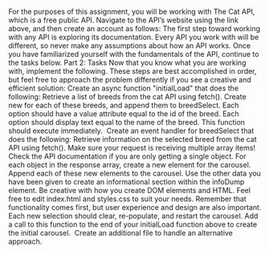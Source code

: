 For the purposes of this assignment, you will be working with The Cat API, which is a free public API.
Navigate to the API’s website using the link above, and then create an account as follows:
The first step toward working with any API is exploring its documentation. Every API you work with will be different, so never make any assumptions about how an API works.
Once you have familiarized yourself with the fundamentals of the API, continue to the tasks below.
Part 2: Tasks
Now that you know what you are working with, implement the following. These steps are best accomplished in order, but feel free to approach the problem differently if you see a creative and efficient solution:
Create an async function "initialLoad" that does the following:
Retrieve a list of breeds from the cat API using fetch().
Create new <options> for each of these breeds, and append them to breedSelect.
Each option should have a value attribute equal to the id of the breed.
Each option should display text equal to the name of the breed.
This function should execute immediately. 
Create an event handler for breedSelect that does the following:
Retrieve information on the selected breed from the cat API using fetch().
Make sure your request is receiving multiple array items!
Check the API documentation if you are only getting a single object.
For each object in the response array, create a new element for the carousel.
Append each of these new elements to the carousel.
Use the other data you have been given to create an informational section within the infoDump element.
Be creative with how you create DOM elements and HTML.
Feel free to edit index.html and styles.css to suit your needs.
Remember that functionality comes first, but user experience and design are also important.
Each new selection should clear, re-populate, and restart the carousel.
Add a call to this function to the end of your initialLoad function above to create the initial carousel. 
Create an additional file to handle an alternative approach.
